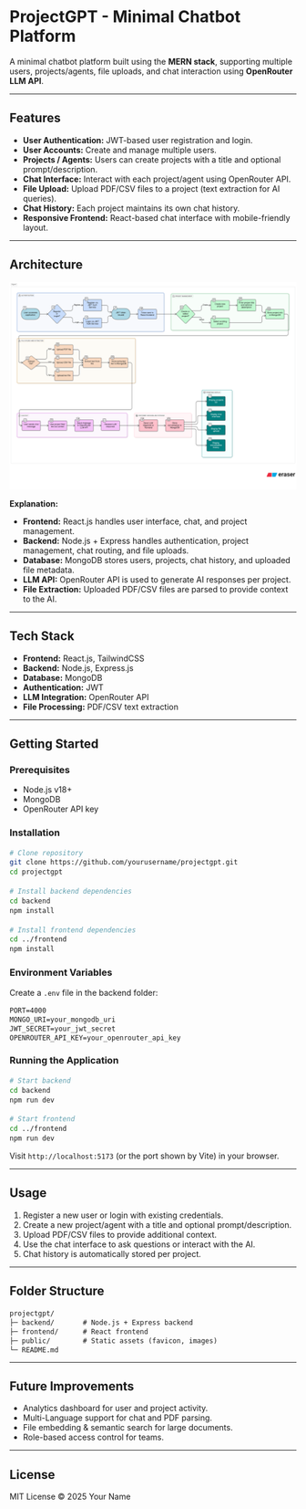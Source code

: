 # ProjectGPT - Minimal Chatbot Platform

A minimal chatbot platform built using the **MERN stack**, supporting multiple users, projects/agents, file uploads, and chat interaction using **OpenRouter LLM API**.

---

## Features

- **User Authentication:** JWT-based user registration and login.
- **User Accounts:** Create and manage multiple users.
- **Projects / Agents:** Users can create projects with a title and optional prompt/description.
- **Chat Interface:** Interact with each project/agent using OpenRouter API.
- **File Upload:** Upload PDF/CSV files to a project (text extraction for AI queries).
- **Chat History:** Each project maintains its own chat history.
- **Responsive Frontend:** React-based chat interface with mobile-friendly layout.

---

## Architecture

![Architecture Diagram](architecture.png)

**Explanation:**

- **Frontend:** React.js handles user interface, chat, and project management.
- **Backend:** Node.js + Express handles authentication, project management, chat routing, and file uploads.
- **Database:** MongoDB stores users, projects, chat history, and uploaded file metadata.
- **LLM API:** OpenRouter API is used to generate AI responses per project.
- **File Extraction:** Uploaded PDF/CSV files are parsed to provide context to the AI.

---

## Tech Stack

- **Frontend:** React.js, TailwindCSS
- **Backend:** Node.js, Express.js
- **Database:** MongoDB
- **Authentication:** JWT
- **LLM Integration:** OpenRouter API
- **File Processing:** PDF/CSV text extraction

---

## Getting Started

### Prerequisites

- Node.js v18+
- MongoDB
- OpenRouter API key

### Installation

```bash
# Clone repository
git clone https://github.com/yourusername/projectgpt.git
cd projectgpt

# Install backend dependencies
cd backend
npm install

# Install frontend dependencies
cd ../frontend
npm install
```

### Environment Variables

Create a `.env` file in the backend folder:

```
PORT=4000
MONGO_URI=your_mongodb_uri
JWT_SECRET=your_jwt_secret
OPENROUTER_API_KEY=your_openrouter_api_key
```

### Running the Application

```bash
# Start backend
cd backend
npm run dev

# Start frontend
cd ../frontend
npm run dev
```

Visit `http://localhost:5173` (or the port shown by Vite) in your browser.

---

## Usage

1. Register a new user or login with existing credentials.
2. Create a new project/agent with a title and optional prompt/description.
3. Upload PDF/CSV files to provide additional context.
4. Use the chat interface to ask questions or interact with the AI.
5. Chat history is automatically stored per project.

---

## Folder Structure

```
projectgpt/
├─ backend/       # Node.js + Express backend
├─ frontend/      # React frontend
├─ public/        # Static assets (favicon, images)
└─ README.md
```

---

## Future Improvements

- Analytics dashboard for user and project activity.
- Multi-Language support for chat and PDF parsing.
- File embedding & semantic search for large documents.
- Role-based access control for teams.

---

## License

MIT License © 2025 Your Name
